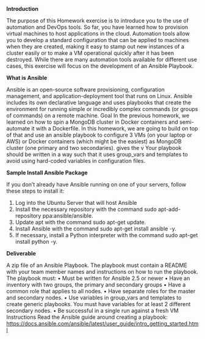 **Introduction**


The purpose of this Homework exercise is to introduce you to the use of automation and
DevOps tools. So far, you have learned how to provision virtual machines to host
applications in the cloud. Automation tools allow you to develop a standard configuration
that can be applied to machines when they are created, making it easy to stamp out new
instances of a cluster easily or to make a VM operational quickly after it has been
destroyed. While there are many automation tools available for different use cases, this
exercise will focus on the development of an Ansible Playbook.

**What is Ansible**


Ansible is an open-source software provisioning, configuration management, and
application-deployment tool that runs on Linux. Ansible includes its own declarative
language and uses playbooks that create the environment for running simple or incredibly
complex commands (or groups of commands) on a remote machine.
Goal
In the previous homework, we learned on how to spin a MongoDB cluster in Docker
containers and semi-automate it with a Dockerfile. In this homework, we are going to
build on top of that and use an ansible playbook to configure 3 VMs (on your laptop or
AWS) or Docker containers (which might be the easiest) as MongoDB cluster (one
primary and two secondaries). gives the v Your playbook should be written in a way such
that it uses group_vars and templates to avoid using hard-coded variables in configuration
files.

**Sample Install Ansible Package**


If you don’t already have Ansible running on one of your servers, follow these steps to
install it:
1. Log into the Ubuntu Server that will host Ansible
2. Install the necessary repository with the command sudo apt-add-repository
ppa:ansible/ansible.
3. Update apt with the command sudo apt-get update.
4. Install Ansible with the command sudo apt-get install ansible -y.
5. If necessary, install a Python interpreter with the command sudo apt-get install
python -y.

**Deliverable**


A zip file of an Ansible Playbook. The playbook must contain a README with your
team member names and instructions on how to run the playbook. The playbook must:
• Must be written for Ansible 2.5 or newer
• Have an inventory with two groups, the primary and secondary groups
• Have a common role that applies to all nodes.
• Have separate roles for the master and secondary nodes.
• Use variables in group_vars and templates to create generic playbooks. You must
have variables for at least 2 different secondary nodes.
• Be successful in a single run against a fresh VM
Instructions
Read the Ansible guide around creating a playbook:
https://docs.ansible.com/ansible/latest/user_guide/intro_getting_started.html
